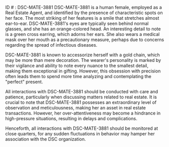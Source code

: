 ID # : DSC-MATE-3881
DSC-MATE-3881 is a human female, employed as a Real Estate Agent, and identified by the presence of characteristic spots on her face. The most striking of her features is a smile that stretches almost ear-to-ear. DSC-MATE-3881's eyes are typically seen behind normal glasses, and she has an orange-colored head. An interesting detail to note is a green cross earring, which adorns her ears. She also wears a medical mask over her mouth as a precautionary measure, perhaps due to concerns regarding the spread of infectious diseases. 

DSC-MATE-3881 is known to accessorize herself with a gold chain, which may be more than mere decoration. The wearer's personality is marked by their vigilance and ability to note every nuance to the smallest detail, making them exceptional in gifting. However, this obsession with precision often leads them to spend more time analyzing and contemplating the "perfect" present. 

All interactions with DSC-MATE-3881 should be conducted with care and patience, particularly when discussing matters related to real estate. It is crucial to note that DSC-MATE-3881 possesses an extraordinary level of observation and meticulousness, making her an asset in real estate transactions. However, her over-attentiveness may become a hindrance in high-pressure situations, resulting in delays and complications. 

Henceforth, all interactions with DSC-MATE-3881 should be monitored at close quarters, for any sudden fluctuations in behavior may hamper her association with the DSC organization.